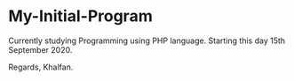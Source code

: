 # My-Initial-Program

Currently studying Programming using PHP language.
Starting this day 15th September 2020.

Regards,
Khalfan.
